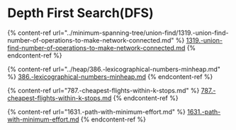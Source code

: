 # Depth First Search(DFS)

{% content-ref url="../minimum-spanning-tree/union-find/1319.-union-find-number-of-operations-to-make-network-connected.md" %}
[1319.-union-find-number-of-operations-to-make-network-connected.md](../minimum-spanning-tree/union-find/1319.-union-find-number-of-operations-to-make-network-connected.md)
{% endcontent-ref %}

{% content-ref url="../heap/386.-lexicographical-numbers-minheap.md" %}
[386.-lexicographical-numbers-minheap.md](../heap/386.-lexicographical-numbers-minheap.md)
{% endcontent-ref %}

{% content-ref url="787.-cheapest-flights-within-k-stops.md" %}
[787.-cheapest-flights-within-k-stops.md](787.-cheapest-flights-within-k-stops.md)
{% endcontent-ref %}

{% content-ref url="1631.-path-with-minimum-effort.md" %}
[1631.-path-with-minimum-effort.md](1631.-path-with-minimum-effort.md)
{% endcontent-ref %}
